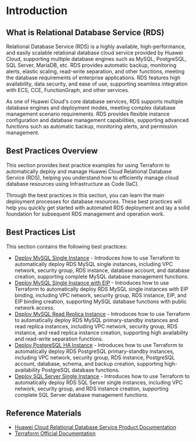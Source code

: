 # Introduction

## What is Relational Database Service (RDS)

Relational Database Service (RDS) is a highly available, high-performance, and easily scalable relational database cloud service provided by Huawei Cloud, supporting multiple database engines such as MySQL, PostgreSQL, SQL Server, MariaDB, etc. RDS provides automatic backup, monitoring alerts, elastic scaling, read-write separation, and other functions, meeting the database requirements of enterprise applications. RDS features high availability, data security, and ease of use, supporting seamless integration with ECS, CCE, FunctionGraph, and other services.

As one of Huawei Cloud's core database services, RDS supports multiple database engines and deployment modes, meeting complex database management scenario requirements. RDS provides flexible instance configuration and database management capabilities, supporting advanced functions such as automatic backup, monitoring alerts, and permission management.

## Best Practices Overview

This section provides best practice examples for using Terraform to automatically deploy and manage Huawei Cloud Relational Database Service (RDS), helping you understand how to efficiently manage cloud database resources using Infrastructure as Code (IaC).

Through the best practices in this section, you can learn the main deployment processes for database resources. These best practices will help you quickly get started with automated RDS deployment and lay a solid foundation for subsequent RDS management and operation work.

## Best Practices List

This section contains the following best practices:

* [Deploy MySQL Single Instance](mysql_single_instance.md) - Introduces how to use Terraform to automatically deploy RDS MySQL single instances, including VPC network, security group, RDS instance, database account, and database creation, supporting complete MySQL database management functions.
* [Deploy MySQL Single Instance with EIP](mysql_single_instance_with_eip.md) - Introduces how to use Terraform to automatically deploy RDS MySQL single instances with EIP binding, including VPC network, security group, RDS instance, EIP, and EIP binding creation, supporting MySQL database functions with public network access.
* [Deploy MySQL Read Replica Instance](mysql_read_replica_instance.md) - Introduces how to use Terraform to automatically deploy RDS MySQL primary-standby instances and read replica instances, including VPC network, security group, RDS instance, and read replica instance creation, supporting high availability and read-write separation functions.
* [Deploy PostgreSQL HA Instance](postgresql_ha_instance.md) - Introduces how to use Terraform to automatically deploy RDS PostgreSQL primary-standby instances, including VPC network, security group, RDS instance, PostgreSQL account, database, schema, and backup creation, supporting high-availability PostgreSQL database functions.
* [Deploy SQL Server Single Instance](sqlserver_single_instance.md) - Introduces how to use Terraform to automatically deploy RDS SQL Server single instances, including VPC network, security group, and RDS instance creation, supporting complete SQL Server database management functions.

## Reference Materials

- [Huawei Cloud Relational Database Service Product Documentation](https://support.huaweicloud.com/rds/index.html)
- [Terraform Official Documentation](https://www.terraform.io/docs/index.html)
